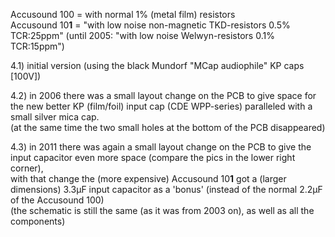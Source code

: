 Accusound 100 = with normal 1% (metal film) resistors  
Accusound 10**1** = \"with low noise non-magnetic TKD-resistors 0.5% TCR:25ppm\" (until 2005: \"with low noise Welwyn-resistors 0.1% TCR:15ppm\")  
  
4.1) initial version (using the black Mundorf \"MCap audiophile\" KP caps [100V])
  
4.2) in 2006 there was a small layout change on the PCB to give space for the new better KP (film/foil) input cap (CDE WPP-series) paralleled with a small silver mica cap.  
(at the same time the two small holes at the bottom of the PCB disappeared)  
  
4.3) in 2011 there was again a small layout change on the PCB to give the input capacitor even more space (compare the pics in the lower right corner),  
with that change the (more expensive) Accusound 10**1** got a (larger dimensions) 3.3µF input capacitor as a 'bonus' (instead of the normal 2.2µF of the Accusound 100)  
(the schematic is still the same (as it was from 2003 on), as well as all the components)
